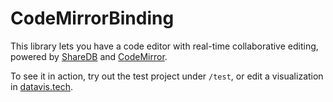 # CodeMirrorBinding

This library lets you have a code editor with real-time collaborative editing, powered by [ShareDB](https://github.com/share/sharedb) and [CodeMirror](https://codemirror.net).

To see it in action, try out the test project under `/test`, or edit a visualization in [datavis.tech](https://datavis.tech).
